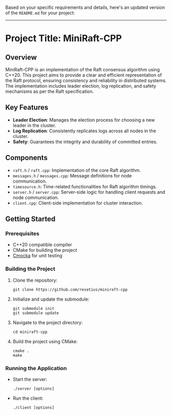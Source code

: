Based on your specific requirements and details, here's an updated version of the `README.md` for your project:

---

# Project Title: MiniRaft-CPP

## Overview
MiniRaft-CPP is an implementation of the Raft consensus algorithm using C++20. This project aims to provide a clear and efficient representation of the Raft protocol, ensuring consistency and reliability in distributed systems. The implementation includes leader election, log replication, and safety mechanisms as per the Raft specification.

## Key Features
- **Leader Election**: Manages the election process for choosing a new leader in the cluster.
- **Log Replication**: Consistently replicates logs across all nodes in the cluster.
- **Safety**: Guarantees the integrity and durability of committed entries.

## Components
- `raft.h` / `raft.cpp`: Implementation of the core Raft algorithm.
- `messages.h` / `messages.cpp`: Message definitions for node communication.
- `timesource.h`: Time-related functionalities for Raft algorithm timings.
- `server.h` / `server.cpp`: Server-side logic for handling client requests and node communication.
- `client.cpp`: Client-side implementation for cluster interaction.

## Getting Started

### Prerequisites
- C++20 compatible compiler
- CMake for building the project
- [Cmocka](https://cmocka.org/) for unit testing

### Building the Project
1. Clone the repository: 
   ```
   git clone https://github.com/resetius/miniraft-cpp
   ```
2. Initialize and update the submodule:
   ```
   git submodule init
   git submodule update
   ```
3. Navigate to the project directory: 
   ```
   cd miniraft-cpp
   ```
4. Build the project using CMake: 
   ```
   cmake .
   make
   ```

### Running the Application
- Start the server: 
  ```
  ./server [options]
  ```
- Run the client: 
  ```
  ./client [options]
  ```
